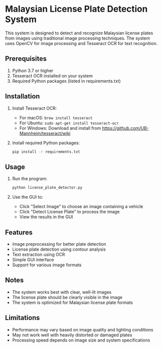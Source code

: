 # Malaysian License Plate Detection System

This system is designed to detect and recognize Malaysian license plates from images using traditional image processing techniques. The system uses OpenCV for image processing and Tesseract OCR for text recognition.

## Prerequisites

1. Python 3.7 or higher
2. Tesseract OCR installed on your system
3. Required Python packages (listed in requirements.txt)

## Installation

1. Install Tesseract OCR:
   - For macOS: `brew install tesseract`
   - For Ubuntu: `sudo apt-get install tesseract-ocr`
   - For Windows: Download and install from https://github.com/UB-Mannheim/tesseract/wiki

2. Install required Python packages:
   ```bash
   pip install -r requirements.txt
   ```

## Usage

1. Run the program:
   ```bash
   python license_plate_detector.py
   ```

2. Use the GUI to:
   - Click "Select Image" to choose an image containing a vehicle
   - Click "Detect License Plate" to process the image
   - View the results in the GUI

## Features

- Image preprocessing for better plate detection
- License plate detection using contour analysis
- Text extraction using OCR
- Simple GUI interface
- Support for various image formats

## Notes

- The system works best with clear, well-lit images
- The license plate should be clearly visible in the image
- The system is optimized for Malaysian license plate formats

## Limitations

- Performance may vary based on image quality and lighting conditions
- May not work well with heavily distorted or damaged plates
- Processing speed depends on image size and system specifications 